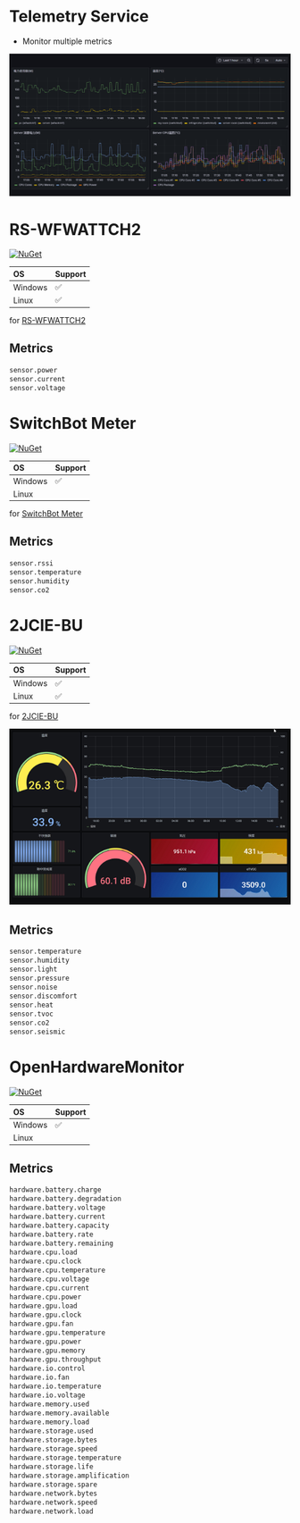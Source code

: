 # Telemetry Service

- Monitor multiple metrics

![Grafana](https://github.com/usausa/opentelemetry-extension/blob/main/Document/telemetry.png)

# RS-WFWATTCH2

[![NuGet](https://img.shields.io/nuget/v/OpenTelemetryExtension.Instrumentation.WFWattch2)](https://www.nuget.org/packages/OpenTelemetryExtension.Instrumentation.WFWattch2/)

|OS|Support|
|:----|:----|
|Windows|✅|
|Linux|✅|

for [RS-WFWATTCH2](https://www.ratocsystems.com/products/sensor/watt/rswfwattch2/)

## Metrics

```
sensor.power
sensor.current
sensor.voltage
```

# SwitchBot Meter

[![NuGet](https://img.shields.io/nuget/v/OpenTelemetryExtension.Instrumentation.SwitchBot.Windows)](https://www.nuget.org/packages/OpenTelemetryExtension.Instrumentation.SwitchBot.Windows/)

|OS|Support|
|:----|:----|
|Windows|✅|
|Linux||

for [SwitchBot Meter](https://www.switchbot.jp/products/switchbot-meter)

## Metrics

```
sensor.rssi
sensor.temperature
sensor.humidity
sensor.co2
```

# 2JCIE-BU

[![NuGet](https://img.shields.io/nuget/v/OpenTelemetryExtension.Instrumentation.SensorOmron)](https://www.nuget.org/packages/OpenTelemetryExtension.Instrumentation.SensorOmron/)

|OS|Support|
|:----|:----|
|Windows|✅|
|Linux|✅|

for [2JCIE-BU](https://www.fa.omron.co.jp/products/family/3724/lineup.html)

![Grafana](https://github.com/usausa/opentelemetry-extension/blob/main/Document/sensor.png)

## Metrics

```
sensor.temperature
sensor.humidity
sensor.light
sensor.pressure
sensor.noise
sensor.discomfort
sensor.heat
sensor.tvoc
sensor.co2
sensor.seismic
```

# OpenHardwareMonitor

[![NuGet](https://img.shields.io/nuget/v/OpenTelemetryExtension.Instrumentation.HardwareMonitor)](https://www.nuget.org/packages/OpenTelemetryExtension.Instrumentation.HardwareMonitor/)

|OS|Support|
|:----|:----|
|Windows|✅|
|Linux||

## Metrics

```
hardware.battery.charge
hardware.battery.degradation
hardware.battery.voltage
hardware.battery.current
hardware.battery.capacity
hardware.battery.rate
hardware.battery.remaining
hardware.cpu.load
hardware.cpu.clock
hardware.cpu.temperature
hardware.cpu.voltage
hardware.cpu.current
hardware.cpu.power
hardware.gpu.load
hardware.gpu.clock
hardware.gpu.fan
hardware.gpu.temperature
hardware.gpu.power
hardware.gpu.memory
hardware.gpu.throughput
hardware.io.control
hardware.io.fan
hardware.io.temperature
hardware.io.voltage
hardware.memory.used
hardware.memory.available
hardware.memory.load
hardware.storage.used
hardware.storage.bytes
hardware.storage.speed
hardware.storage.temperature
hardware.storage.life
hardware.storage.amplification
hardware.storage.spare
hardware.network.bytes
hardware.network.speed
hardware.network.load
```

